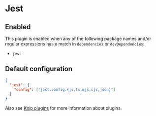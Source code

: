 # Jest

## Enabled

This plugin is enabled when any of the following package names and/or regular expressions has a match in `dependencies`
or `devDependencies`:

- `jest`

## Default configuration

```json
{
  "jest": {
    "config": ["jest.config.{js,ts,mjs,cjs,json}"]
  }
}
```

Also see [Knip plugins][1] for more information about plugins.

[1]: https://github.com/webpro/knip/blob/main/README.md#plugins
